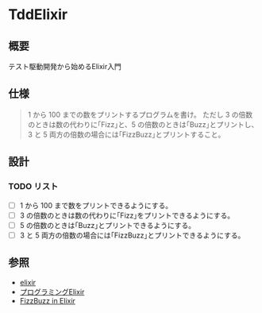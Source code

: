 # TddElixir

## 概要

テスト駆動開発から始めるElixir入門

## 仕様

> 1 から 100 までの数をプリントするプログラムを書け。
> ただし 3 の倍数のときは数の代わりに｢Fizz｣と、5 の倍数のときは｢Buzz｣とプリントし、3 と 5 両方の倍数の場合には｢FizzBuzz｣とプリントすること。

## 設計

### TODO リスト

- [ ] 1 から 100 まで数をプリントできるようにする。
- [ ] 3 の倍数のときは数の代わりに｢Fizz｣をプリントできるようにする。
- [ ] 5 の倍数のときは｢Buzz｣とプリントできるようにする。
- [ ] 3 と 5 両方の倍数の場合には｢FizzBuzz｣とプリントできるようにする。

## 参照

- [elixir](https://elixir-lang.org/)
- [プログラミングElixir](https://www.amazon.co.jp/dp/B01KFCXP04/ref=dp-kindle-redirect?_encoding=UTF8&btkr=1)
- [FizzBuzz in Elixir](https://sublimecoding.com/fizzbuzz-in-elixir/)
